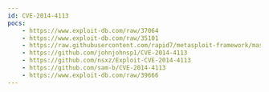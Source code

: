 ```yaml
---
id: CVE-2014-4113
pocs:
    - https://www.exploit-db.com/raw/37064
    - https://www.exploit-db.com/raw/35101
    - https://raw.githubusercontent.com/rapid7/metasploit-framework/master/modules/exploits/windows/local/ms14_058_track_popup_menu.rb
    - https://github.com/johnjohnsp1/CVE-2014-4113
    - https://github.com/nsxz/Exploit-CVE-2014-4113
    - https://github.com/sam-b/CVE-2014-4113
    - https://www.exploit-db.com/raw/39666
---
```

